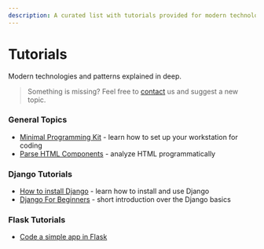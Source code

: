 ```yaml
---
description: A curated list with tutorials provided for modern technologies.
---
```


# Tutorials

Modern technologies and patterns explained in deep.&#x20;

> Something is missing? Feel free to [contact](https://appseed.us) us and suggest a new topic.



### General Topics

* [Minimal Programming Kit](minimal-programming-kit.md) - learn how to set up your workstation for coding
* [Parse HTML Components](parse-html-components.md) - analyze HTML programmatically&#x20;



### Django Tutorials

* [How to install Django](django-how-to-install.md) - learn how to install and use Django&#x20;
* [Django For Beginners](django-for-beginners.md) - short introduction over the Django basics



### Flask Tutorials

* [Code a simple app in Flask](flask-code-simple-web-app.md)





&#x20;

&#x20;
